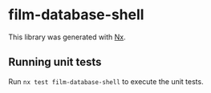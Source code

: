 # film-database-shell

This library was generated with [Nx](https://nx.dev).

## Running unit tests

Run `nx test film-database-shell` to execute the unit tests.
